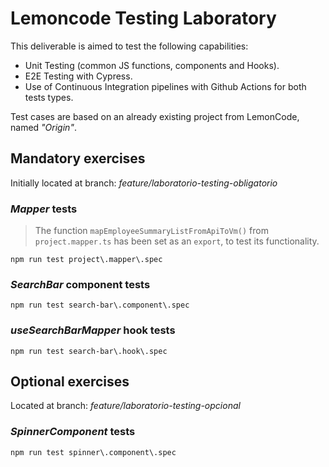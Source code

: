 # Lemoncode Testing Laboratory

This deliverable is aimed to test the following capabilities:
- Unit Testing (common JS functions, components and Hooks).
- E2E Testing with Cypress.
- Use of Continuous Integration pipelines with Github Actions for both tests types.

Test cases are based on an already existing project from LemonCode, named *"Origin"*.


## Mandatory exercises

Initially located at branch: *feature/laboratorio-testing-obligatorio*
### ***Mapper*** tests
> The function `mapEmployeeSummaryListFromApiToVm()` from `project.mapper.ts` has been set as an `export`,
to test its functionality.
```
npm run test project\.mapper\.spec
```

### ***SearchBar*** component tests
```
npm run test search-bar\.component\.spec
```

### ***useSearchBarMapper*** hook tests
```
npm run test search-bar\.hook\.spec
```

## Optional exercises
Located at branch: *feature/laboratorio-testing-opcional*
### ***SpinnerComponent*** tests
```
npm run test spinner\.component\.spec
```
